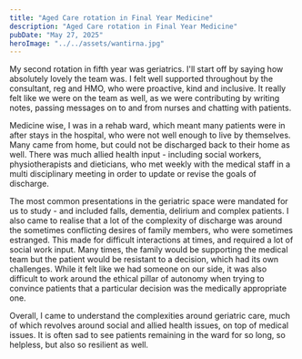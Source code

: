 ```yaml
---
title: "Aged Care rotation in Final Year Medicine"
description: "Aged Care rotation in Final Year Medicine"
pubDate: "May 27, 2025"
heroImage: "../../assets/wantirna.jpg"
---
```


My second rotation in fifth year was geriatrics. I'll start off by saying how absolutely lovely the team was. I felt well supported throughout by the consultant, reg and HMO, who were proactive, kind and inclusive. It really felt like we were on the team as well, as we were contributing by writing notes, passing messages on to and from nurses and chatting with patients.

Medicine wise, I was in a rehab ward, which meant many patients were in after stays in the hospital, who were not well enough to live by themselves. Many came from home, but could not be discharged back to their home as well. There was much allied health input - including social workers, physiotherapists and dieticians, who met weekly with the medical staff in a multi disciplinary meeting in order to update or revise the goals of discharge.

The most common presentations in the geriatric space were mandated for us to study - and included falls, dementia, delirium and complex patients. I also came to realise that a lot of the complexity of discharge was around the sometimes conflicting desires of family members, who were sometimes estranged. This made for difficult interactions at times, and required a lot of social work input. Many times, the family would be supporting the medical team but the patient would be resistant to a decision, which had its own challenges. While it felt like we had someone on our side, it was also difficult to work around the ethical pillar of autonomy when trying to convince patients that a particular decision was the medically appropriate one.

Overall, I came to understand the complexities around geriatric care, much of which revolves around social and allied health issues, on top of medical issues. It is often sad to see patients remaining in the ward for so long, so helpless, but also so resilient as well.
